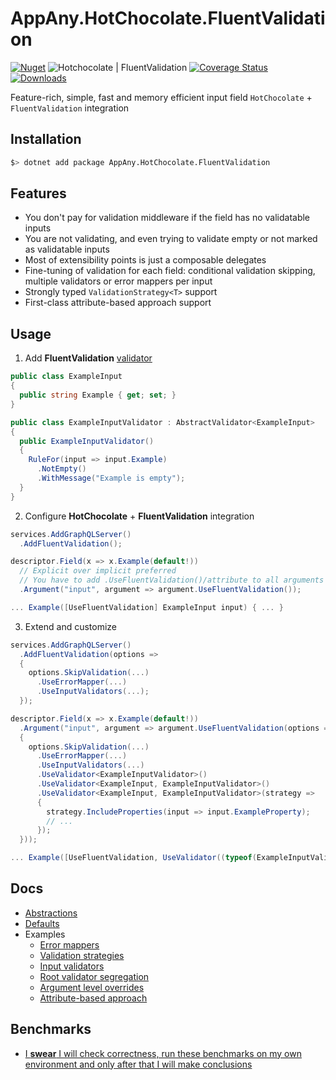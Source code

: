 # AppAny.HotChocolate.FluentValidation

[![Nuget](https://img.shields.io/nuget/v/AppAny.HotChocolate.FluentValidation.svg)](https://www.nuget.org/packages/AppAny.HotChocolate.FluentValidation) ![Hotchocolate | FluentValidation](https://github.com/appany/AppAny.HotChocolate.FluentValidation/workflows/Hotchocolate%20%7C%20FluentValidation/badge.svg) [![Coverage Status](https://coveralls.io/repos/github/appany/AppAny.HotChocolate.FluentValidation/badge.svg?branch=main)](https://coveralls.io/github/appany/AppAny.HotChocolate.FluentValidation?branch=main) [![Downloads](https://img.shields.io/nuget/dt/AppAny.HotChocolate.FluentValidation)](https://www.nuget.org/packages/AppAny.HotChocolate.FluentValidation)

Feature-rich, simple, fast and memory efficient input field `HotChocolate` + `FluentValidation` integration

## Installation

```bash
$> dotnet add package AppAny.HotChocolate.FluentValidation
```

## Features

- You don't pay for validation middleware if the field has no validatable inputs
- You are not validating, and even trying to validate empty or not marked as validatable inputs
- Most of extensibility points is just a composable delegates
- Fine-tuning of validation for each field: conditional validation skipping, multiple validators or error mappers per input
- Strongly typed `ValidationStrategy<T>` support
- First-class attribute-based approach support

## Usage

1. Add **FluentValidation** [validator](https://docs.fluentvalidation.net/en/latest/start.html)

```cs
public class ExampleInput
{
  public string Example { get; set; }
}

public class ExampleInputValidator : AbstractValidator<ExampleInput>
{
  public ExampleInputValidator()
  {
    RuleFor(input => input.Example)
      .NotEmpty()
      .WithMessage("Example is empty");
  }
}
```

2. Configure **HotChocolate** + **FluentValidation** integration

```cs
services.AddGraphQLServer()
  .AddFluentValidation();

descriptor.Field(x => x.Example(default!))
  // Explicit over implicit preferred
  // You have to add .UseFluentValidation()/attribute to all arguments requiring validation
  .Argument("input", argument => argument.UseFluentValidation());

... Example([UseFluentValidation] ExampleInput input) { ... }
```

3. Extend and customize
```cs
services.AddGraphQLServer()
  .AddFluentValidation(options =>
  {
    options.SkipValidation(...)
      .UseErrorMapper(...)
      .UseInputValidators(...);
  });

descriptor.Field(x => x.Example(default!))
  .Argument("input", argument => argument.UseFluentValidation(options =>
  {
    options.SkipValidation(...)
      .UseErrorMapper(...)
      .UseInputValidators(...)
      .UseValidator<ExampleInputValidator>()
      .UseValidator<ExampleInput, ExampleInputValidator>()
      .UseValidator<ExampleInput, ExampleInputValidator>(strategy =>
      {
        strategy.IncludeProperties(input => input.ExampleProperty);
        // ...
      });
  }));

... Example([UseFluentValidation, UseValidator((typeof(ExampleInputValidator))] ExampleInput input) { ... }
```


## Docs

- [Abstractions](docs/core-abstractions.md)
- [Defaults](docs/defaults.md)
- Examples
  - [Error mappers](docs/examples/error-mappers.md)
  - [Validation strategies](docs/examples/validation-strategies.md)
  - [Input validators](docs/examples/input-validators.md)
  - [Root validator segregation](docs/examples/root-validator-segregation.md)
  - [Argument level overrides](docs/examples/argument-level-overrides.md)
  - [Attribute-based approach](docs/examples/attribute-based-approach.md)

## Benchmarks

- [I **swear** I will check correctness, run these benchmarks on my own environment and only after that I will make conclusions](tests/AppAny.HotChocolate.FluentValidation.Benchmarks/README.md)

